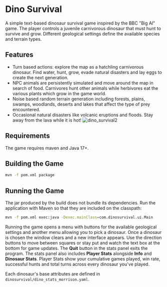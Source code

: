 # Dino Survival

A simple text-based dinosaur survival game inspired by the BBC "Big Al" game. The player controls a juvenile carnivorous dinosaur that must hunt to survive and grow. Different geological settings define the available species and terrain types.

## Features

- Turn based actions: explore the map as a hatchling carnivorous dinosaur. Find water, hunt, grow, evade natural disasters and lay eggs to create the next generation.
- NPC animals are persistently simulated and move around the map in search of food. Carnivores hunt other animals while herbivores eat the various plants which grow in the game world.
- Noise based random terrain generation including forests, plains, swamps, woodlands, deserts and lakes that affect the type of prey encountered.
- Occasional natural disasters like volcanic eruptions and floods. Stay away from the lava while it is hot!
![dino_survival2](https://github.com/user-attachments/assets/2422b694-39cd-4f3d-a854-7f3e4c95fca5)

## Requirements

The game requires maven and Java 17+.

## Building the Game

```bash
mvn -f pom.xml package
```

## Running the Game

The jar produced by the build does not bundle its dependencies. Run the
application with Maven so that they are included on the classpath:

```bash
mvn -f pom.xml exec:java -Dexec.mainClass=com.dinosurvival.ui.Main
```

Running the game opens a menu with buttons for the available
geological settings and another menu allowing you to pick a dinosaur. Once a dinosaur is chosen the
window clears and a new interface appears. Use the direction buttons to move
between squares or stay put and watch the text box at the bottom for game
updates. The **Quit** button in the stats panel exits the program.
The stats panel also includes **Player Stats** alongside **Info** and
**Dinosaur Stats**. Player Stats show your cumulative games played, win rate,
successful hunts and total turns across every dinosaur you've played.

Each dinosaur's base attributes are defined in `dinosurvival/dino_stats_morrison.yaml`.
